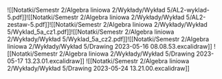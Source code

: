 ![[Notatki/Semestr 2/Algebra liniowa 2/Wykłady/Wykład 5/AL2-wyklad-5.pdf]]![[Notatki/Semestr 2/Algebra liniowa 2/Wykłady/Wykład 5/AL2-zestaw-5.pdf]]![[Notatki/Semestr 2/Algebra liniowa 2/Wykłady/Wykład 5/Wyklad_5a_cz1.pdf]]![[Notatki/Semestr 2/Algebra liniowa 2/Wykłady/Wykład 5/Wyklad_5a_cz2.pdf]]![[Notatki/Semestr 2/Algebra liniowa 2/Wykłady/Wykład 5/Drawing 2023-05-16 08.08.53.excalidraw]]
![[Notatki/Semestr 2/Algebra liniowa 2/Wykłady/Wykład 5/Drawing 2023-05-17 13.23.01.excalidraw]]
![[Notatki/Semestr 2/Algebra liniowa 2/Wykłady/Wykład 5/Drawing 2023-05-24 13.21.00.excalidraw]]